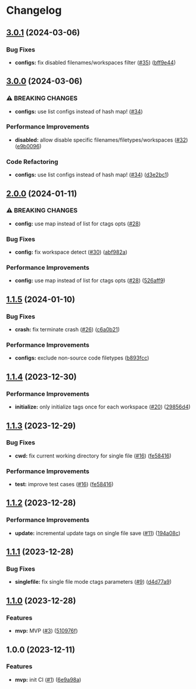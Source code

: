 # Changelog

## [3.0.1](https://github.com/linrongbin16/gentags.nvim/compare/v3.0.0...v3.0.1) (2024-03-06)


### Bug Fixes

* **configs:** fix disabled filenames/workspaces filter ([#35](https://github.com/linrongbin16/gentags.nvim/issues/35)) ([bff9e44](https://github.com/linrongbin16/gentags.nvim/commit/bff9e44bf4db39c5707e8e9d9aee3ea038b7f362))

## [3.0.0](https://github.com/linrongbin16/gentags.nvim/compare/v2.0.0...v3.0.0) (2024-03-06)


### ⚠ BREAKING CHANGES

* **configs:** use list configs instead of hash map! ([#34](https://github.com/linrongbin16/gentags.nvim/issues/34))

### Performance Improvements

* **disabled:** allow disable specific filenames/filetypes/workspaces ([#32](https://github.com/linrongbin16/gentags.nvim/issues/32)) ([e9b0096](https://github.com/linrongbin16/gentags.nvim/commit/e9b0096fb6c1c64965cf1385b441b5e6ee1a5b96))


### Code Refactoring

* **configs:** use list configs instead of hash map! ([#34](https://github.com/linrongbin16/gentags.nvim/issues/34)) ([d3e2bc1](https://github.com/linrongbin16/gentags.nvim/commit/d3e2bc1ff433b19d7c7d1b61c091cef9ed5a2ee8))

## [2.0.0](https://github.com/linrongbin16/gentags.nvim/compare/v1.1.5...v2.0.0) (2024-01-11)


### ⚠ BREAKING CHANGES

* **config:** use map instead of list for ctags opts ([#28](https://github.com/linrongbin16/gentags.nvim/issues/28))

### Bug Fixes

* **config:** fix workspace detect ([#30](https://github.com/linrongbin16/gentags.nvim/issues/30)) ([abf982a](https://github.com/linrongbin16/gentags.nvim/commit/abf982a715688c75d4561e90fcc0608427d35fc2))


### Performance Improvements

* **config:** use map instead of list for ctags opts ([#28](https://github.com/linrongbin16/gentags.nvim/issues/28)) ([526aff9](https://github.com/linrongbin16/gentags.nvim/commit/526aff92d3ac5108573a6eca0674208bae44336b))

## [1.1.5](https://github.com/linrongbin16/gentags.nvim/compare/v1.1.4...v1.1.5) (2024-01-10)


### Bug Fixes

* **crash:** fix terminate crash ([#26](https://github.com/linrongbin16/gentags.nvim/issues/26)) ([c6a0b21](https://github.com/linrongbin16/gentags.nvim/commit/c6a0b2120965565f6b34bd270af778274e50ac58))


### Performance Improvements

* **configs:** exclude non-source code filetypes ([b893fcc](https://github.com/linrongbin16/gentags.nvim/commit/b893fcc8fdf4c92df3abfed9ebe3f439fc09c994))

## [1.1.4](https://github.com/linrongbin16/gentags.nvim/compare/v1.1.3...v1.1.4) (2023-12-30)


### Performance Improvements

* **initialize:** only initialize tags once for each workspace ([#20](https://github.com/linrongbin16/gentags.nvim/issues/20)) ([29856d4](https://github.com/linrongbin16/gentags.nvim/commit/29856d411469af890fb9c3d97be3953972239edd))

## [1.1.3](https://github.com/linrongbin16/gentags.nvim/compare/v1.1.2...v1.1.3) (2023-12-29)


### Bug Fixes

* **cwd:** fix current working directory for single file ([#16](https://github.com/linrongbin16/gentags.nvim/issues/16)) ([fe58416](https://github.com/linrongbin16/gentags.nvim/commit/fe58416a90dbeb9457b0fdd94e4059446c000d5a))


### Performance Improvements

* **test:** improve test cases ([#16](https://github.com/linrongbin16/gentags.nvim/issues/16)) ([fe58416](https://github.com/linrongbin16/gentags.nvim/commit/fe58416a90dbeb9457b0fdd94e4059446c000d5a))

## [1.1.2](https://github.com/linrongbin16/gentags.nvim/compare/v1.1.1...v1.1.2) (2023-12-28)


### Performance Improvements

* **update:** incremental update tags on single file save ([#11](https://github.com/linrongbin16/gentags.nvim/issues/11)) ([194a08c](https://github.com/linrongbin16/gentags.nvim/commit/194a08cf637069b035c75ec79a60d9cfa6535a84))

## [1.1.1](https://github.com/linrongbin16/gentags.nvim/compare/v1.1.0...v1.1.1) (2023-12-28)


### Bug Fixes

* **singlefile:** fix single file mode ctags parameters ([#9](https://github.com/linrongbin16/gentags.nvim/issues/9)) ([d4d77a9](https://github.com/linrongbin16/gentags.nvim/commit/d4d77a93b3387e87c03b709a35e8513ccb4dcba1))

## [1.1.0](https://github.com/linrongbin16/gentags.nvim/compare/v1.0.0...v1.1.0) (2023-12-28)


### Features

* **mvp:** MVP ([#3](https://github.com/linrongbin16/gentags.nvim/issues/3)) ([510976f](https://github.com/linrongbin16/gentags.nvim/commit/510976fd2c7220f424887e1cc8da0064852c44dd))

## 1.0.0 (2023-12-11)


### Features

* **mvp:** init CI ([#1](https://github.com/linrongbin16/gentags.nvim/issues/1)) ([6e9a98a](https://github.com/linrongbin16/gentags.nvim/commit/6e9a98ad5af6d8fcb63c37b2df7671f61b568b62))
